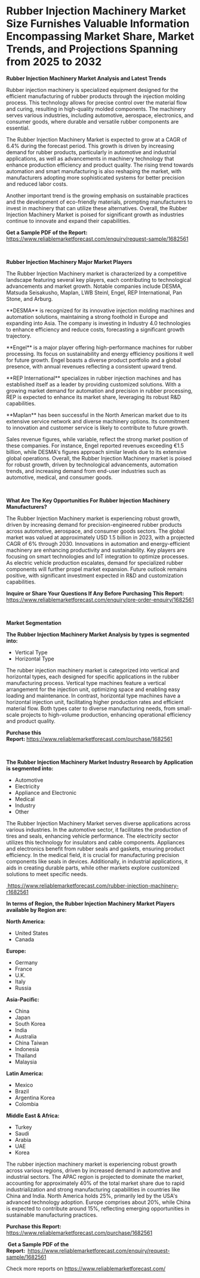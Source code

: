 <p><h1>Rubber Injection Machinery Market Size Furnishes Valuable Information Encompassing Market Share, Market Trends, and Projections Spanning from 2025 to 2032</h1></p><p><strong>Rubber Injection Machinery Market Analysis and Latest Trends</strong></p>
<p><p>Rubber injection machinery is specialized equipment designed for the efficient manufacturing of rubber products through the injection molding process. This technology allows for precise control over the material flow and curing, resulting in high-quality molded components. The machinery serves various industries, including automotive, aerospace, electronics, and consumer goods, where durable and versatile rubber components are essential.</p><p>The Rubber Injection Machinery Market is expected to grow at a CAGR of 6.4% during the forecast period. This growth is driven by increasing demand for rubber products, particularly in automotive and industrial applications, as well as advancements in machinery technology that enhance production efficiency and product quality. The rising trend towards automation and smart manufacturing is also reshaping the market, with manufacturers adopting more sophisticated systems for better precision and reduced labor costs.</p><p>Another important trend is the growing emphasis on sustainable practices and the development of eco-friendly materials, prompting manufacturers to invest in machinery that can utilize these alternatives. Overall, the Rubber Injection Machinery Market is poised for significant growth as industries continue to innovate and expand their capabilities.</p></p>
<p><strong>Get a Sample PDF of the Report:&nbsp;</strong> <a href="https://www.reliablemarketforecast.com/enquiry/request-sample/1682561?utm_campaign=3512&utm_medium=2&utm_source=Github&utm_content=ia&utm_term=26032025&utm_id=rubber-injection-machinery">https://www.reliablemarketforecast.com/enquiry/request-sample/1682561</a></p>
<p>&nbsp;</p>
<p><strong>Rubber Injection Machinery Major Market Players</strong></p>
<p><p>The Rubber Injection Machinery market is characterized by a competitive landscape featuring several key players, each contributing to technological advancements and market growth. Notable companies include DESMA, Matsuda Seisakusho, Maplan, LWB Steinl, Engel, REP International, Pan Stone, and Arburg.</p><p>**DESMA** is recognized for its innovative injection molding machines and automation solutions, maintaining a strong foothold in Europe and expanding into Asia. The company is investing in Industry 4.0 technologies to enhance efficiency and reduce costs, forecasting a significant growth trajectory.</p><p>**Engel** is a major player offering high-performance machines for rubber processing. Its focus on sustainability and energy efficiency positions it well for future growth. Engel boasts a diverse product portfolio and a global presence, with annual revenues reflecting a consistent upward trend.</p><p>**REP International** specializes in rubber injection machines and has established itself as a leader by providing customized solutions. With a growing market demand for automation and precision in rubber processing, REP is expected to enhance its market share, leveraging its robust R&D capabilities.</p><p>**Maplan** has been successful in the North American market due to its extensive service network and diverse machinery options. Its commitment to innovation and customer service is likely to contribute to future growth.</p><p>Sales revenue figures, while variable, reflect the strong market position of these companies. For instance, Engel reported revenues exceeding €1.5 billion, while DESMA's figures approach similar levels due to its extensive global operations. Overall, the Rubber Injection Machinery market is poised for robust growth, driven by technological advancements, automation trends, and increasing demand from end-user industries such as automotive, medical, and consumer goods.</p></p>
<p>&nbsp;</p>
<p><strong>What Are The Key Opportunities For Rubber Injection Machinery Manufacturers?</strong></p>
<p><p>The Rubber Injection Machinery market is experiencing robust growth, driven by increasing demand for precision-engineered rubber products across automotive, aerospace, and consumer goods sectors. The global market was valued at approximately USD 1.5 billion in 2023, with a projected CAGR of 6% through 2030. Innovations in automation and energy-efficient machinery are enhancing productivity and sustainability. Key players are focusing on smart technologies and IoT integration to optimize processes. As electric vehicle production escalates, demand for specialized rubber components will further propel market expansion. Future outlook remains positive, with significant investment expected in R&D and customization capabilities.</p></p>
<p><strong>Inquire or Share Your Questions If Any Before Purchasing This Report:</strong> <a href="https://www.reliablemarketforecast.com/enquiry/pre-order-enquiry/1682561?utm_campaign=3512&utm_medium=2&utm_source=Github&utm_content=ia&utm_term=26032025&utm_id=rubber-injection-machinery">https://www.reliablemarketforecast.com/enquiry/pre-order-enquiry/1682561</a></p>
<p>&nbsp;</p>
<p><strong>Market Segmentation</strong></p>
<p><strong>The Rubber Injection Machinery Market Analysis by types is segmented into:</strong></p>
<p><ul><li>Vertical Type</li><li>Horizontal Type</li></ul></p>
<p><p>The rubber injection machinery market is categorized into vertical and horizontal types, each designed for specific applications in the rubber manufacturing process. Vertical type machines feature a vertical arrangement for the injection unit, optimizing space and enabling easy loading and maintenance. In contrast, horizontal type machines have a horizontal injection unit, facilitating higher production rates and efficient material flow. Both types cater to diverse manufacturing needs, from small-scale projects to high-volume production, enhancing operational efficiency and product quality.</p></p>
<p><strong>Purchase this Report:&nbsp;</strong><a href="https://www.reliablemarketforecast.com/purchase/1682561?utm_campaign=3512&utm_medium=2&utm_source=Github&utm_content=ia&utm_term=26032025&utm_id=rubber-injection-machinery">https://www.reliablemarketforecast.com/purchase/1682561</a></p>
<p>&nbsp;</p>
<p><strong>The Rubber Injection Machinery Market Industry Research by Application is segmented into:</strong></p>
<p><ul><li>Automotive</li><li>Electricity</li><li>Appliance and Electronic</li><li>Medical</li><li>Industry</li><li>Other</li></ul></p>
<p><p>The Rubber Injection Machinery Market serves diverse applications across various industries. In the automotive sector, it facilitates the production of tires and seals, enhancing vehicle performance. The electricity sector utilizes this technology for insulators and cable components. Appliances and electronics benefit from rubber seals and gaskets, ensuring product efficiency. In the medical field, it is crucial for manufacturing precision components like seals in devices. Additionally, in industrial applications, it aids in creating durable parts, while other markets explore customized solutions to meet specific needs.</p></p>
<p><a href="https://www.reliablemarketforecast.com/rubber-injection-machinery-r1682561?utm_campaign=3512&utm_medium=2&utm_source=Github&utm_content=ia&utm_term=26032025&utm_id=rubber-injection-machinery">&nbsp;https://www.reliablemarketforecast.com/rubber-injection-machinery-r1682561</a></p>
<p><strong>In terms of Region, the Rubber Injection Machinery Market Players available by Region are:</strong></p>
<p>
    <p> <strong> North America: </strong>
        <ul>
            <li>United States</li>
            <li>Canada</li>
        </ul>
        </p> 
    <p> <strong> Europe: </strong>
        <ul>
            <li>Germany</li>
            <li>France</li>
            <li>U.K.</li>
            <li>Italy</li>
            <li>Russia</li>
        </ul>
        </p> 
    <p> <strong> Asia-Pacific: </strong>
        <ul>
            <li>China</li>
            <li>Japan</li>
            <li>South Korea</li>
            <li>India</li>
            <li>Australia</li>
            <li>China Taiwan</li>
            <li>Indonesia</li>
            <li>Thailand</li>
            <li>Malaysia</li>
        </ul>
        </p> 
    <p> <strong> Latin America: </strong>
        <ul>
            <li>Mexico</li>
            <li>Brazil</li>
            <li>Argentina Korea</li>
            <li>Colombia</li>
        </ul>
        </p> 
    <p> <strong> Middle East & Africa: </strong>
        <ul>
            <li>Turkey</li>
            <li>Saudi</li>
            <li>Arabia</li>
            <li>UAE</li>
            <li>Korea</li>
        </ul>
    </p>
    </p>
<p><p>The rubber injection machinery market is experiencing robust growth across various regions, driven by increased demand in automotive and industrial sectors. The APAC region is projected to dominate the market, accounting for approximately 40% of the total market share due to rapid industrialization and strong manufacturing capabilities in countries like China and India. North America holds 25%, primarily led by the USA's advanced technology adoption. Europe comprises about 20%, while China is expected to contribute around 15%, reflecting emerging opportunities in sustainable manufacturing practices.</p></p>
<p><strong>Purchase this Report: </strong><a href="https://www.reliablemarketforecast.com/purchase/1682561?utm_campaign=3512&utm_medium=2&utm_source=Github&utm_content=ia&utm_term=26032025&utm_id=rubber-injection-machinery">https://www.reliablemarketforecast.com/purchase/1682561</a></p>
<p>&nbsp;<strong>Get a Sample PDF of the Report:&nbsp;&nbsp;</strong><a href="https://www.reliablemarketforecast.com/enquiry/request-sample/1682561?utm_campaign=3512&utm_medium=2&utm_source=Github&utm_content=ia&utm_term=26032025&utm_id=rubber-injection-machinery">https://www.reliablemarketforecast.com/enquiry/request-sample/1682561</a></p>
<p><strong></strong></p>
<p>Check more reports on <a href="https://www.reliablemarketforecast.com/?utm_campaign=3512&utm_medium=2&utm_source=Github&utm_content=ia&utm_term=26032025&utm_id=rubber-injection-machinery">https://www.reliablemarketforecast.com/</a></p>